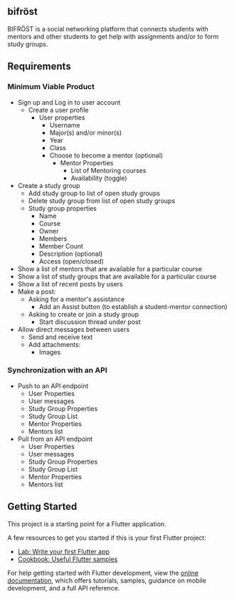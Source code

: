 ## bifröst

BIFRÖST is a social networking platform that connects students with mentors and
other students to get help with assignments and/or to form study groups.

## Requirements

### Minimum Viable Product
* Sign up and Log in to user account
  * Create a user profile
    * User properties
      * Username
      * Major(s) and/or minor(s)
      * Year
      * Class
      * Choose to become a mentor (optional)
        * Mentor Properties
          * List of Mentoring courses
          * Availability (toggle)
* Create a study group 
  * Add study group to list of open study groups
  * Delete study group from list of open study groups
  * Study group properties
    * Name
    * Course
    * Owner
    * Members
    * Member Count
    * Description (optional)
    * Access (open/closed)
* Show a list of mentors that are available for a particular course
* Show a list of study groups that are available for a particular course
* Show a list of recent posts by users
* Make a post:
  * Asking for a mentor's assistance
    * Add an Assist button (to establish a student-mentor connection)
  * Asking to create or join a study group
    * Start discussion thread under post
* Allow direct messages between users
  * Send and receive text
  * Add attachments:
    * Images

### Synchronization with an API
* Push to an API endpoint
  * User Properties
  * User messages
  * Study Group Properties
  * Study Group List
  * Mentor Properties
  * Mentors list
* Pull from an API endpoint
  * User Properties
  * User messages
  * Study Group Properties
  * Study Group List
  * Mentor Properties
  * Mentors list
  
## Getting Started

This project is a starting point for a Flutter application.

A few resources to get you started if this is your first Flutter project:

- [Lab: Write your first Flutter app](https://docs.flutter.dev/get-started/codelab)
- [Cookbook: Useful Flutter samples](https://docs.flutter.dev/cookbook)

For help getting started with Flutter development, view the
[online documentation](https://docs.flutter.dev/), which offers tutorials,
samples, guidance on mobile development, and a full API reference.



